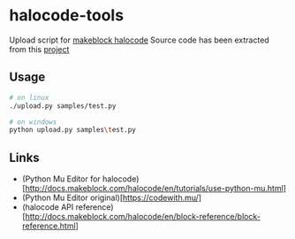 # halocode-tools

Upload script for [makeblock halocode](https://en.wikipedia.org/wiki/Makeblock#1.6_Makeblock_Halocode)
Source code has been extracted from this [project](https://github.com/FFtust/mu)

## Usage
```bash
# on linux
./upload.py samples/test.py 

# on windows
python upload.py samples\test.py 
```

## Links
- (Python Mu Editor for halocode)[http://docs.makeblock.com/halocode/en/tutorials/use-python-mu.html]
- (Python Mu Editor original)[https://codewith.mu/]
- (halocode API reference)[http://docs.makeblock.com/halocode/en/block-reference/block-reference.html]
